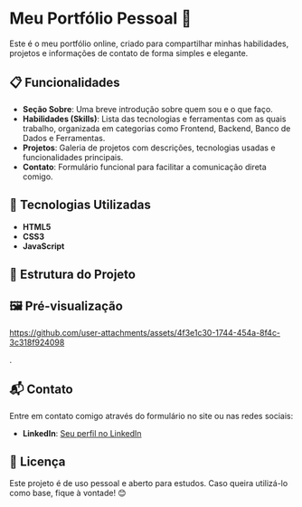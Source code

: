# Meu Portfólio Pessoal 🌟  

Este é o meu portfólio online, criado para compartilhar minhas habilidades, projetos e informações de contato de forma simples e elegante.  

## 📋 Funcionalidades  

- **Seção Sobre**: Uma breve introdução sobre quem sou e o que faço.  
- **Habilidades (Skills)**: Lista das tecnologias e ferramentas com as quais trabalho, organizada em categorias como Frontend, Backend, Banco de Dados e Ferramentas.  
- **Projetos**: Galeria de projetos com descrições, tecnologias usadas e funcionalidades principais.  
- **Contato**: Formulário funcional para facilitar a comunicação direta comigo.  

## 🚀 Tecnologias Utilizadas  

- **HTML5**  
- **CSS3**  
- **JavaScript**  

## 📂 Estrutura do Projeto  

## 🖼️ Pré-visualização  


https://github.com/user-attachments/assets/4f3e1c30-1744-454a-8f4c-3c318f924098


.  

## 📬 Contato  

Entre em contato comigo através do formulário no site ou nas redes sociais:  

- **LinkedIn**: [Seu perfil no LinkedIn](https://linkedin.com/in/mouracod)  

## 📝 Licença  

Este projeto é de uso pessoal e aberto para estudos. Caso queira utilizá-lo como base, fique à vontade! 😊 
